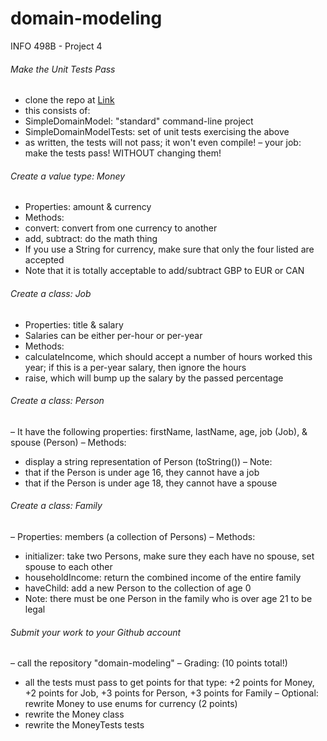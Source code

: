 # domain-modeling
INFO 498B - Project 4

###### Make the Unit Tests Pass

 * clone the repo at [Link](https://bitbucket.org/TedNeward/uwsimpledomainmodel.git)
 * this consists of:
  * SimpleDomainModel: "standard" command-line project 
  * SimpleDomainModelTests: set of unit tests exercising the above
 * as written, the tests will not pass; it won't even compile! – your job: make the tests pass! WITHOUT changing them!

###### Create a value type: Money
 * Properties: amount & currency
 * Methods:
  * convert: convert from one currency to another 
  * add, subtract: do the math thing
 * If you use a String for currency, make sure that only the four listed are accepted
 * Note that it is totally acceptable to add/subtract GBP to EUR or CAN

###### Create a class: Job
 * Properties: title & salary
 * Salaries can be either per-hour or per-year
 * Methods:
  * calculateIncome, which should accept a number of hours worked this year; if this is a per-year salary, then ignore the hours
  * raise, which will bump up the salary by the passed percentage

###### Create a class: Person
– It have the following properties: firstName, lastName, age, job (Job), & spouse (Person)
– Methods:
  - display a string representation of Person (toString())
– Note: 
  - that if the Person is under age 16, they cannot have a job
  - that if the Person is under age 18, they cannot have a spouse

###### Create a class: Family
– Properties: members (a collection of Persons)
– Methods:
  - initializer: take two Persons, make sure they each have no spouse, set spouse to each other 
  - householdIncome: return the combined income of the entire family 
  - haveChild: add a new Person to the collection of age 0
- Note: there must be one Person in the family who is over age 21 to be legal

###### Submit your work to your Github account

– call the repository "domain-modeling"
– Grading: (10 points total!)
  - all the tests must pass to get points for that type: +2 points for Money, +2 points for Job, +3 points for Person, +3 points for Family
– Optional: rewrite Money to use enums for currency (2 points)
  - rewrite the Money class 
  - rewrite the MoneyTests tests